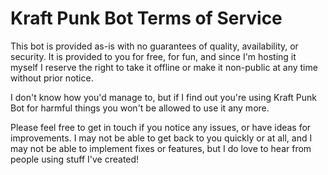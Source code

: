 # Kraft Punk Bot Terms of Service
This bot is provided as-is with no guarantees of quality, availability, or security. It is provided to you for free, for fun, and since I'm hosting it myself I reserve the right to take it offline or make it non-public at any time without prior notice.

I don't know how you'd manage to, but if I find out you're using Kraft Punk Bot for harmful things you won't be allowed to use it any more.

Please feel free to get in touch if you notice any issues, or have ideas for improvements. I may not be able to get back to you quickly or at all, and I may not be able to implement fixes or features, but I do love to hear from people using stuff I've created!
